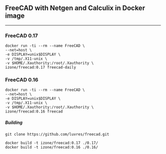 ## FreeCAD with Netgen and Calculix in Docker image
-----
### FreeCAD 0.17
```
docker run -ti --rm --name FreeCAD \
--net=host \
-e DISPLAY=unix$DISPLAY \
-v /tmp/.X11-unix \
-v $HOME/.Xauthority:/root/.Xauthority \
izone/freecad:0.17 freecad-daily
```
### FreeCAD 0.16
```
docker run -ti --rm --name FreeCAD \
--net=host \
-e DISPLAY=unix$DISPLAY \
-v /tmp/.X11-unix \
-v $HOME/.Xauthority:/root/.Xauthority \
izone/freecad:0.16 freecad
```

##### Building
```
git clone https://github.com/luvres/freecad.git
```
```
docker build -t izone/freecad:0.17 ./0.17/
docker build -t izone/freecad:0.16 ./0.16/
```
